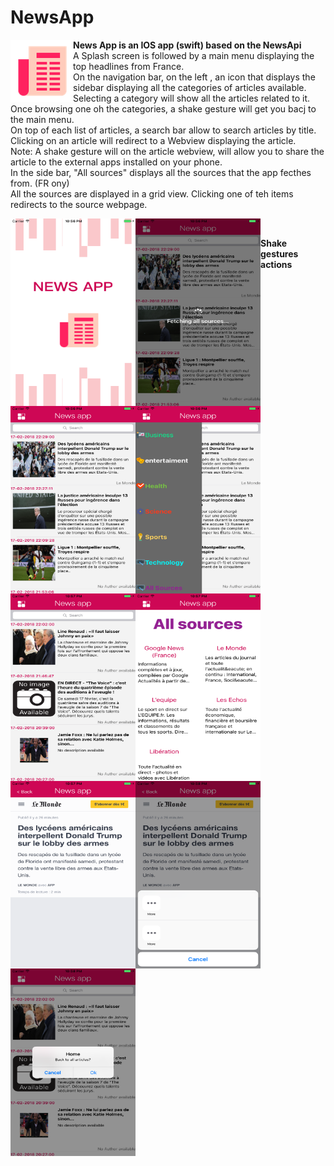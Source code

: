 # NewsApp

<img align="left" width="100" height="100" src="Icon-App-83.5x83.5%402x.png">

<b>News App is an IOS app (swift) based on the NewsApi  </b> </br>
A Splash screen is followed by a main menu displaying the top headlines from France.</br>
On the navigation bar, on the left , an icon that displays the sidebar displaying all the categories of articles available. </br>
Selecting a category will show all the articles related to it. </br>
Once browsing one oh the categories, a shake gesture will get you bacj to the main menu. </br>
On top of each list of articles, a search bar allow to search articles by title. </br>
Clicking on an article will redirect to a Webview displaying the article. </br> 
Note: A shake gesture will on the article webview, will allow you to share the article to the external apps installed on your phone. </br>
In the side bar, "All sources" displays all the sources that the app fecthes from. (FR ony) </br>
All the sources are displayed in a grid view. Clicking one of teh items redirects to the source webpage. </br>

<img align="left" width="200" height="300" src="https://github.com/wissalKhalfi/NewsApp/blob/master/NewsApp%20Screen%20Shots/Simulator%20Screen%20Shot%2017%20fe%CC%81vr.%202018%20a%CC%80%2010.56.40%20PM.png">
<img align="left" width="200" height="300" src="https://github.com/wissalKhalfi/NewsApp/blob/master/NewsApp%20Screen%20Shots/Simulator%20Screen%20Shot%2017%20fe%CC%81vr.%202018%20a%CC%80%2010.56.45%20PM.png">
<img align="left" width="200" height="300" src="https://github.com/wissalKhalfi/NewsApp/blob/master/NewsApp%20Screen%20Shots/Simulator%20Screen%20Shot%2017%20fe%CC%81vr.%202018%20a%CC%80%2010.56.49%20PM.png">
<img align="left" width="200" height="300" src="https://github.com/wissalKhalfi/NewsApp/blob/master/NewsApp%20Screen%20Shots/Simulator%20Screen%20Shot%2017%20fe%CC%81vr.%202018%20a%CC%80%2010.56.52%20PM.png">
<img align="left" width="200" height="300" src="https://github.com/wissalKhalfi/NewsApp/blob/master/NewsApp%20Screen%20Shots/Simulator%20Screen%20Shot%2017%20fe%CC%81vr.%202018%20a%CC%80%2010.57.04%20PM.png">
<img align="left" width="200" height="300" src="https://github.com/wissalKhalfi/NewsApp/blob/master/NewsApp%20Screen%20Shots/Simulator%20Screen%20Shot%2017%20f%C3%A9vr.%202018%20%C3%A0%2010.57.08%20PM.png">
<img align="left" width="200" height="300" src="https://github.com/wissalKhalfi/NewsApp/blob/master/NewsApp%20Screen%20Shots/Simulator%20Screen%20Shot%2017%20fe%CC%81vr.%202018%20a%CC%80%2010.57.53%20PM.png"> </br>

<b>Shake gestures actions</b> </br>
<img align="center" width="200" height="300" src="https://github.com/wissalKhalfi/NewsApp/blob/master/NewsApp%20Screen%20Shots/Simulator%20Screen%20Shot%2017%20fe%CC%81vr.%202018%20a%CC%80%2010.58.02%20PM.png">
<img align="center" width="200" height="300" src="https://github.com/wissalKhalfi/NewsApp/blob/master/NewsApp%20Screen%20Shots/Simulator%20Screen%20Shot%2017%20fe%CC%81vr.%202018%20a%CC%80%2010.58.15%20PM.png">
